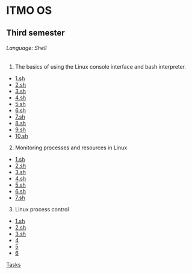 # ITMO OS
## Third semester
###### Language: Shell
1. The basics of using the Linux console interface and bash interpreter.
- [1.sh](https://github.com/danyaffff/ITMO-OS/blob/master/Sem%203%2C%20Lab%201/1.sh)
- [2.sh](https://github.com/danyaffff/ITMO-OS/blob/master/Sem%203%2C%20Lab%201/2.sh)
- [3.sh](https://github.com/danyaffff/ITMO-OS/blob/master/Sem%203%2C%20Lab%201/3.sh)
- [4.sh](https://github.com/danyaffff/ITMO-OS/blob/master/Sem%203%2C%20Lab%201/4.sh)
- [5.sh](https://github.com/danyaffff/ITMO-OS/blob/master/Sem%203%2C%20Lab%201/5.sh)
- [6.sh](https://github.com/danyaffff/ITMO-OS/blob/master/Sem%203%2C%20Lab%201/6.sh)
- [7.sh](https://github.com/danyaffff/ITMO-OS/blob/master/Sem%203%2C%20Lab%201/7.sh)
- [8.sh](https://github.com/danyaffff/ITMO-OS/blob/master/Sem%203%2C%20Lab%201/8.sh)
- [9.sh](https://github.com/danyaffff/ITMO-OS/blob/master/Sem%203%2C%20Lab%201/9.sh)
- [10.sh](https://github.com/danyaffff/ITMO-OS/blob/master/Sem%203%2C%20Lab%201/10.sh)

2. Monitoring processes and resources in Linux
- [1.sh](https://github.com/danyaffff/ITMO-OS/blob/master/Sem%203%2C%20Lab%202/1.sh)
- [2.sh](https://github.com/danyaffff/ITMO-OS/blob/master/Sem%203%2C%20Lab%202/2.sh)
- [3.sh](https://github.com/danyaffff/ITMO-OS/blob/master/Sem%203%2C%20Lab%202/3.sh)
- [4.sh](https://github.com/danyaffff/ITMO-OS/blob/master/Sem%203%2C%20Lab%202/4.sh)
- [5.sh](https://github.com/danyaffff/ITMO-OS/blob/master/Sem%203%2C%20Lab%202/5.sh)
- [6.sh](https://github.com/danyaffff/ITMO-OS/blob/master/Sem%203%2C%20Lab%202/6.sh)
- [7.sh](https://github.com/danyaffff/ITMO-OS/blob/master/Sem%203%2C%20Lab%202/7.sh)

3. Linux process control
- [1.sh](https://github.com/danyaffff/ITMO-OS/blob/master/Sem%203%2C%20Lab%203/1.sh)
- [2.sh](https://github.com/danyaffff/ITMO-OS/blob/master/Sem%203%2C%20Lab%203/2.sh)
- [3.sh](https://github.com/danyaffff/ITMO-OS/blob/master/Sem%203%2C%20Lab%203/3.sh)
- [4](https://github.com/danyaffff/ITMO-OS/tree/master/Sem%203%2C%20Lab%203/4)
- [5](https://github.com/danyaffff/ITMO-OS/tree/master/Sem%203%2C%20Lab%203/5)
- [6](https://github.com/danyaffff/ITMO-OS/tree/master/Sem%203%2C%20Lab%203/6)

[Tasks](https://drive.google.com/drive/folders/1wgx3Y3Rx9KtK-Yoeun9vSh-GfVFlxUnW)
